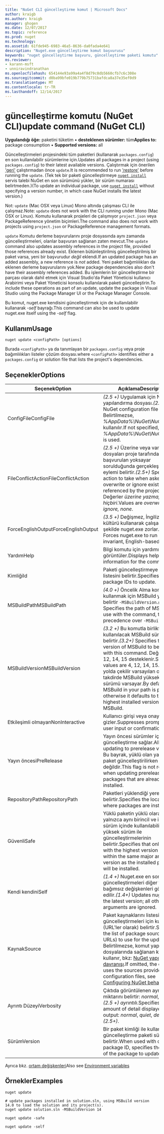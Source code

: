 ```yaml
---
title: "NuGet CLI güncelleştirme komut | Microsoft Docs"
author: kraigb
ms.author: kraigb
manager: ghogen
ms.date: 12/07/2017
ms.topic: reference
ms.prod: nuget
ms.technology: 
ms.assetid: 61fde945-6983-46a5-8636-da0fada4e641
description: "Nuget.exe güncelleştirme komut başvurusu"
keywords: "nuget güncelleştirme başvuru, güncelleştirme paketi komutu"
ms.reviewer:
- karann-msft
- unniravindranathan
ms.openlocfilehash: 654144e93a99a4a4f8d79c0db5660cfb7c6c308e
ms.sourcegitcommit: d0ba99bfe019b779b75731bafdca8a37e35ef0d9
ms.translationtype: MT
ms.contentlocale: tr-TR
ms.lasthandoff: 12/14/2017
---
```

# <a name="update-command-nuget-cli"></a><span data-ttu-id="c8c51-104">güncelleştirme komutu (NuGet CLI)</span><span class="sxs-lookup"><span data-stu-id="c8c51-104">update command (NuGet CLI)</span></span>

<span data-ttu-id="c8c51-105">**Uygulandığı öğe:** paketini tüketim &bullet; **desteklenen sürümler:** tüm</span><span class="sxs-lookup"><span data-stu-id="c8c51-105">**Applies to:** package consumption &bullet; **Supported versions:** all</span></span>

<span data-ttu-id="c8c51-106">Güncelleştirmeleri projesindeki tüm paketleri (kullanarak `packages.config`) en son kullanılabilir sürümlerine için.</span><span class="sxs-lookup"><span data-stu-id="c8c51-106">Updates all packages in a project (using `packages.config`) to their latest available versions.</span></span> <span data-ttu-id="c8c51-107">Çalıştırmak için önerilen ['geri'](#restore) çalıştırmadan önce `update`.</span><span class="sxs-lookup"><span data-stu-id="c8c51-107">It is recommended to run ['restore'](#restore) before running the `update`.</span></span> <span data-ttu-id="c8c51-108">(Tek tek bir paketi güncelleştirmeye [ `nuget install` ](cli-ref-install.md) servis talebi NuGet en son sürümünü yükler, bir sürüm numarası belirtmeden.)</span><span class="sxs-lookup"><span data-stu-id="c8c51-108">(To update an individual package, use [`nuget install`](cli-ref-install.md) without specifying a version number, in which case NuGet installs the latest version.)</span></span>

<span data-ttu-id="c8c51-109">Not: `update` (Mac OSX veya Linux) Mono altında çalışması CLI ile çalışmaz.</span><span class="sxs-lookup"><span data-stu-id="c8c51-109">Note: `update` does not work with the CLI running under Mono (Mac OSX or Linux).</span></span> <span data-ttu-id="c8c51-110">Komutu kullanarak projeleri de çalışmıyor `project.json` veya PackageReference yönetim biçimleri.</span><span class="sxs-lookup"><span data-stu-id="c8c51-110">The command also does not work with projects using `project.json` or PackageReference management formats.</span></span>

<span data-ttu-id="c8c51-111">`update` Komutu derleme başvurularını proje dosyasında aynı zamanda güncelleştirmeleri, olanlar başvuran sağlanan zaten mevcut.</span><span class="sxs-lookup"><span data-stu-id="c8c51-111">The `update` command also updates assembly references in the project file, provided those references already exist.</span></span> <span data-ttu-id="c8c51-112">Eklenen bütünleştirilmiş güncelleştirilmiş bir paket varsa, yeni bir başvurudur *değil* eklendi.</span><span class="sxs-lookup"><span data-stu-id="c8c51-112">If an updated package has an added assembly, a new reference is *not* added.</span></span> <span data-ttu-id="c8c51-113">Yeni paket bağımlılıkları da eklenen derleme başvurularını yok.</span><span class="sxs-lookup"><span data-stu-id="c8c51-113">New package dependencies also don't have their assembly references added.</span></span> <span data-ttu-id="c8c51-114">Bu işlemlerin bir güncelleştirme bir parçası olarak dahil etmek için Visual Studio'da Paket Yöneticisi kullanıcı Arabirimi veya Paket Yöneticisi konsolu kullanılarak paketi güncelleştirin.</span><span class="sxs-lookup"><span data-stu-id="c8c51-114">To include these operations as part of an update, update the package in Visual Studio using the Package Manager UI or the Package Manager Console.</span></span>

<span data-ttu-id="c8c51-115">Bu komut, nuget.exe kendisini güncelleştirmek için de kullanılabilir kullanarak *-self* bayrağı.</span><span class="sxs-lookup"><span data-stu-id="c8c51-115">This command can also be used to update nuget.exe itself using the *-self* flag.</span></span>

## <a name="usage"></a><span data-ttu-id="c8c51-116">Kullanım</span><span class="sxs-lookup"><span data-stu-id="c8c51-116">Usage</span></span>

```
nuget update <configPath> [options]
```

<span data-ttu-id="c8c51-117">Burada `<configPath>` ya da tanımlayan bir `packages.config` veya proje bağımlılıkları listeler çözüm dosyası.</span><span class="sxs-lookup"><span data-stu-id="c8c51-117">where `<configPath>` identifies either a `packages.config` or solution file that lists the project's dependencies.</span></span>

## <a name="options"></a><span data-ttu-id="c8c51-118">Seçenekler</span><span class="sxs-lookup"><span data-stu-id="c8c51-118">Options</span></span>

| <span data-ttu-id="c8c51-119">Seçenek</span><span class="sxs-lookup"><span data-stu-id="c8c51-119">Option</span></span> | <span data-ttu-id="c8c51-120">Açıklama</span><span class="sxs-lookup"><span data-stu-id="c8c51-120">Description</span></span> |
| --- | --- |
| <span data-ttu-id="c8c51-121">ConfigFile</span><span class="sxs-lookup"><span data-stu-id="c8c51-121">ConfigFile</span></span> | <span data-ttu-id="c8c51-122">*(2.5 +)*  Uygulamak için NuGet yapılandırma dosyası.</span><span class="sxs-lookup"><span data-stu-id="c8c51-122">*(2.5+)* The NuGet configuration file to apply.</span></span> <span data-ttu-id="c8c51-123">Belirtilmezse, *%AppData%\NuGet\NuGet.Config* kullanılır.</span><span class="sxs-lookup"><span data-stu-id="c8c51-123">If not specified, *%AppData%\NuGet\NuGet.Config* is used.</span></span> |
| <span data-ttu-id="c8c51-124">FileConflictAction</span><span class="sxs-lookup"><span data-stu-id="c8c51-124">FileConflictAction</span></span> | <span data-ttu-id="c8c51-125">*(2.5 +)*  Üzerine veya varolan dosyaları proje tarafından başvurulan yoksayar sorulduğunda gerçekleştirilecek eylemi belirtir.</span><span class="sxs-lookup"><span data-stu-id="c8c51-125">*(2.5+)* Specifies the action to take when asked to overwrite or ignore existing files referenced by the project.</span></span> <span data-ttu-id="c8c51-126">Değerler *üzerine yazma, yoksay, hiçbiri*.</span><span class="sxs-lookup"><span data-stu-id="c8c51-126">Values are *overwrite, ignore, none*.</span></span> |
| <span data-ttu-id="c8c51-127">ForceEnglishOutput</span><span class="sxs-lookup"><span data-stu-id="c8c51-127">ForceEnglishOutput</span></span> | <span data-ttu-id="c8c51-128">*(3.5 +)*  Değişmez, İngilizce tabanlı kültürü kullanarak çalışacak şekilde nuget.exe zorlar.</span><span class="sxs-lookup"><span data-stu-id="c8c51-128">*(3.5+)* Forces nuget.exe to run using an invariant, English-based culture.</span></span> |
| <span data-ttu-id="c8c51-129">Yardım</span><span class="sxs-lookup"><span data-stu-id="c8c51-129">Help</span></span> | <span data-ttu-id="c8c51-130">Bilgi komutu için yardımı görüntüler.</span><span class="sxs-lookup"><span data-stu-id="c8c51-130">Displays help information for the command.</span></span> |
| <span data-ttu-id="c8c51-131">Kimliği</span><span class="sxs-lookup"><span data-stu-id="c8c51-131">Id</span></span> | <span data-ttu-id="c8c51-132">Paketi güncelleştirmeye kimlikleri listesini belirtir.</span><span class="sxs-lookup"><span data-stu-id="c8c51-132">Specifies a list of package IDs to update.</span></span> |
| <span data-ttu-id="c8c51-133">MSBuildPath</span><span class="sxs-lookup"><span data-stu-id="c8c51-133">MSBuildPath</span></span> | <span data-ttu-id="c8c51-134">*(4.0 +)*  Öncelik Alma komutuyla kullanmak için MSBuild yolunu belirtir `-MSBuildVersion`.</span><span class="sxs-lookup"><span data-stu-id="c8c51-134">*(4.0+)* Specifies the path of MSBuild to use with the command, taking precedence over `-MSBuildVersion`.</span></span> |
| <span data-ttu-id="c8c51-135">MSBuildVersion</span><span class="sxs-lookup"><span data-stu-id="c8c51-135">MSBuildVersion</span></span> | <span data-ttu-id="c8c51-136">*(3.2 +)*  Bu komutla birlikte kullanılacak MSBuild sürümünü belirtir.</span><span class="sxs-lookup"><span data-stu-id="c8c51-136">*(3.2+)* Specifies the version of MSBuild to be used with this command.</span></span> <span data-ttu-id="c8c51-137">Değerleri, 4, 12, 14, 15 desteklenir.</span><span class="sxs-lookup"><span data-stu-id="c8c51-137">Supported values are 4, 12, 14, 15.</span></span> <span data-ttu-id="c8c51-138">MSBuild yolda çekilir varsayılan olarak, aksi takdirde MSBuild yüksek yüklü sürümü varsayar.</span><span class="sxs-lookup"><span data-stu-id="c8c51-138">By default the MSBuild in your path is picked, otherwise it defaults to the highest installed version of MSBuild.</span></span> |
| <span data-ttu-id="c8c51-139">Etkileşimli olmayan</span><span class="sxs-lookup"><span data-stu-id="c8c51-139">NonInteractive</span></span> | <span data-ttu-id="c8c51-140">Kullanıcı girişi veya onayı için ister gizler.</span><span class="sxs-lookup"><span data-stu-id="c8c51-140">Suppresses prompts for user input or confirmations.</span></span> |
| <span data-ttu-id="c8c51-141">Yayın öncesi</span><span class="sxs-lookup"><span data-stu-id="c8c51-141">PreRelease</span></span> | <span data-ttu-id="c8c51-142">Yayın öncesi sürümler için güncelleştirme sağlar.</span><span class="sxs-lookup"><span data-stu-id="c8c51-142">Allows updating to prerelease versions.</span></span> <span data-ttu-id="c8c51-143">Bu bayrak, yüklü olan yayın öncesi paket güncelleştirilirken gerekli değildir.</span><span class="sxs-lookup"><span data-stu-id="c8c51-143">This flag is not required when updating prerelease packages that are already installed.</span></span> |
| <span data-ttu-id="c8c51-144">RepositoryPath</span><span class="sxs-lookup"><span data-stu-id="c8c51-144">RepositoryPath</span></span> | <span data-ttu-id="c8c51-145">Paketleri yüklendiği yerel klasörü belirtir.</span><span class="sxs-lookup"><span data-stu-id="c8c51-145">Specifies the local folder where packages are installed.</span></span> |
| <span data-ttu-id="c8c51-146">Güvenli</span><span class="sxs-lookup"><span data-stu-id="c8c51-146">Safe</span></span> | <span data-ttu-id="c8c51-147">Yüklü paketin yüklü olarak yalnızca aynı birincil ve ikincil sürüm içinde kullanılabilir en yüksek sürüm ile güncelleştirmelerinin belirtir.</span><span class="sxs-lookup"><span data-stu-id="c8c51-147">Specifies that only updates with the highest version available within the same major and minor version as the installed package will be installed.</span></span> |
| <span data-ttu-id="c8c51-148">Kendi kendini</span><span class="sxs-lookup"><span data-stu-id="c8c51-148">Self</span></span> | <span data-ttu-id="c8c51-149">*(1.4 +)*  Nuget.exe en son sürüme; güncelleştirmeleri diğer tüm bağımsız değişkenleri göz ardı edilir.</span><span class="sxs-lookup"><span data-stu-id="c8c51-149">*(1.4+)* Updates nuget.exe to the latest version; all other arguments are ignored.</span></span> |
| <span data-ttu-id="c8c51-150">Kaynak</span><span class="sxs-lookup"><span data-stu-id="c8c51-150">Source</span></span> | <span data-ttu-id="c8c51-151">Paket kaynaklarını listesini güncelleştirmeleri için kullanılacak (URL'ler olarak) belirtir.</span><span class="sxs-lookup"><span data-stu-id="c8c51-151">Specifies the list of package sources (as URLs) to use for the updates.</span></span> <span data-ttu-id="c8c51-152">Belirtilmezse, komut yapılandırma dosyalarında sağlanan kaynakları kullanır, bkz: [NuGet yapılandırma davranışı](../Consume-Packages/Configuring-NuGet-Behavior.md).</span><span class="sxs-lookup"><span data-stu-id="c8c51-152">If omitted, the command uses the sources provided in configuration files, see [Configuring NuGet behavior](../Consume-Packages/Configuring-NuGet-Behavior.md).</span></span> |
| <span data-ttu-id="c8c51-153">Ayrıntı Düzeyi</span><span class="sxs-lookup"><span data-stu-id="c8c51-153">Verbosity</span></span> | <span data-ttu-id="c8c51-154">Çıktıda görüntülenen ayrıntı miktarını belirtir: *normal*, *sessiz*, *(2.5 +) ayrıntılı*.</span><span class="sxs-lookup"><span data-stu-id="c8c51-154">Specifies the amount of detail displayed in the output: *normal*, *quiet*, *detailed (2.5+)*.</span></span> |
| <span data-ttu-id="c8c51-155">Sürüm</span><span class="sxs-lookup"><span data-stu-id="c8c51-155">Version</span></span> | <span data-ttu-id="c8c51-156">Bir paket kimliği ile kullanıldığında, güncelleştirme paketi sürümünü belirtir.</span><span class="sxs-lookup"><span data-stu-id="c8c51-156">When used with one package ID, specifies the version of the package to update.</span></span> |

<span data-ttu-id="c8c51-157">Ayrıca bkz. [ortam değişkenleri](cli-ref-environment-variables.md)</span><span class="sxs-lookup"><span data-stu-id="c8c51-157">Also see [Environment variables](cli-ref-environment-variables.md)</span></span>

## <a name="examples"></a><span data-ttu-id="c8c51-158">Örnekler</span><span class="sxs-lookup"><span data-stu-id="c8c51-158">Examples</span></span>

```
nuget update

# update packages installed in solution.sln, using MSBuild version 14.0 to load the solution and its project(s).
nuget update solution.sln -MSBuildVersion 14

nuget update -safe

nuget update -self
```

